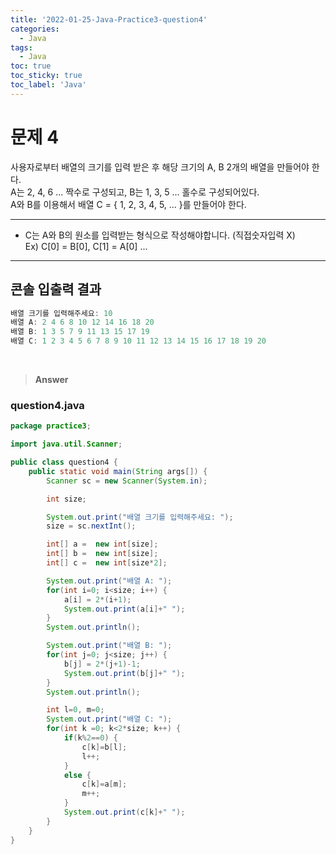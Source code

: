 ```yaml
---
title: '2022-01-25-Java-Practice3-question4'
categories:
  - Java
tags:
  - Java
toc: true
toc_sticky: true
toc_label: 'Java'
---
```


# 문제 4

사용자로부터 배열의 크기를 입력 받은 후 해당 크기의 A, B 2개의 배열을 만들어야 한다.  
A는 2, 4, 6 ... 짝수로 구성되고, B는 1, 3, 5 ... 홀수로 구성되어있다.  
A와 B를 이용해서 배열 C = { 1, 2, 3, 4, 5, ... }를 만들어야 한다.

---

- C는 A와 B의 원소를 입력받는 형식으로 작성해야합니다. (직접숫자입력 X)  
  Ex) C[0] = B[0], C[1] = A[0] ...

---

## 콘솔 입출력 결과

```java
배열 크기를 입력해주세요: 10
배열 A: 2 4 6 8 10 12 14 16 18 20
배열 B: 1 3 5 7 9 11 13 15 17 19
배열 C: 1 2 3 4 5 6 7 8 9 10 11 12 13 14 15 16 17 18 19 20
```

<br>

> **Answer**

### question4.java

```java
package practice3;

import java.util.Scanner;

public class question4 {
	public static void main(String args[]) {
		Scanner sc = new Scanner(System.in);

		int size;

		System.out.print("배열 크기를 입력해주세요: ");
		size = sc.nextInt();

		int[] a =  new int[size];
		int[] b =  new int[size];
		int[] c =  new int[size*2];

		System.out.print("배열 A: ");
		for(int i=0; i<size; i++) {
			a[i] = 2*(i+1);
			System.out.print(a[i]+" ");
		}
		System.out.println();

		System.out.print("배열 B: ");
		for(int j=0; j<size; j++) {
			b[j] = 2*(j+1)-1;
			System.out.print(b[j]+" ");
		}
		System.out.println();

		int l=0, m=0;
		System.out.print("배열 C: ");
		for(int k =0; k<2*size; k++) {
			if(k%2==0) {
				c[k]=b[l];
				l++;
			}
			else {
				c[k]=a[m];
				m++;
			}
			System.out.print(c[k]+" ");
		}
	}
}
```
